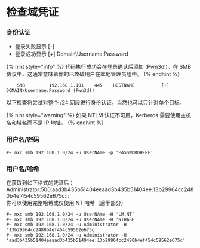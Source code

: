 # 检查域凭证

### 身份认证

* 登录失败显示 \[-]
* 登录成功显示 \[+] Domain\Username:Password

{% hint style="info" %}
代码执行成功会在登录确认后添加 (Pwn3d!)。在 SMB 协议中，这通常意味着你的已攻破用户在本地管理员组中。
{% endhint %}

```
    SMB         192.168.1.101    445    HOSTNAME          [+] DOMAIN\Username:Password (Pwn3d!)
```

以下检查将尝试对整个 /24 网段进行身份认证，当然也可以只针对单个目标。

{% hint style="warning" %}
如果 NTLM 认证不可用，Kerberos 需要使用主机名和域名而不是 IP 地址。
{% endhint %}

### 用户名/密码

```
#~ nxc smb 192.168.1.0/24 -u UserNAme -p 'PASSWORDHERE'
```

### 用户名/哈希

在获取到如下格式的凭证后：\
Administrator:500:aad3b435b51404eeaad3b435b51404ee:13b29964cc2480b4ef454c59562e675c:::\
你可以使用完整哈希或仅使用 NT 哈希（后半部分）

```
#~ nxc smb 192.168.1.0/24 -u UserNAme -H 'LM:NT'
#~ nxc smb 192.168.1.0/24 -u UserNAme -H 'NTHASH'
#~ nxc smb 192.168.1.0/24 -u Administrator -H '13b29964cc2480b4ef454c59562e675c'
#~ nxc smb 192.168.1.0/24 -u Administrator -H 'aad3b435b51404eeaad3b435b51404ee:13b29964cc2480b4ef454c59562e675c'
```
